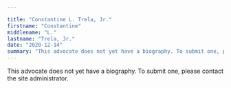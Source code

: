 ```yaml
---

title: "Constantine L. Trela, Jr."
firstname: "Constantine"
middlename: "L."
lastname: "Trela, Jr."
date: "2020-12-14"
summary: "This advocate does not yet have a biography. To submit one, please contact the site administrator."
---
```

This advocate does not yet have a biography. To submit one, please contact the site administrator.

